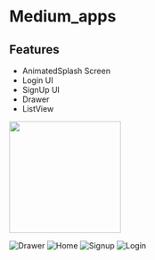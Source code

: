# Medium_apps

## Features
- AnimatedSplash Screen
- Login UI
- SignUp UI
- Drawer
- ListView

<img src = "https://user-images.githubusercontent.com/97513422/150637152-305f5e6a-d9b5-4026-851b-8fc4d301532b.jpeg" width="200" height="height">

![Drawer](https://user-images.githubusercontent.com/97513422/150637152-305f5e6a-d9b5-4026-851b-8fc4d301532b.jpeg)
![Home](https://user-images.githubusercontent.com/97513422/150637158-5f18cdaf-e684-4d31-abfb-4430f9325866.jpeg)
![Signup](https://user-images.githubusercontent.com/97513422/150637161-7f2900aa-52f8-4010-a6e2-4a4c38096ba7.jpeg)
![Login](https://user-images.githubusercontent.com/97513422/150637162-eb45b6df-862d-4c90-8f6c-06d9a59816ba.jpeg)
